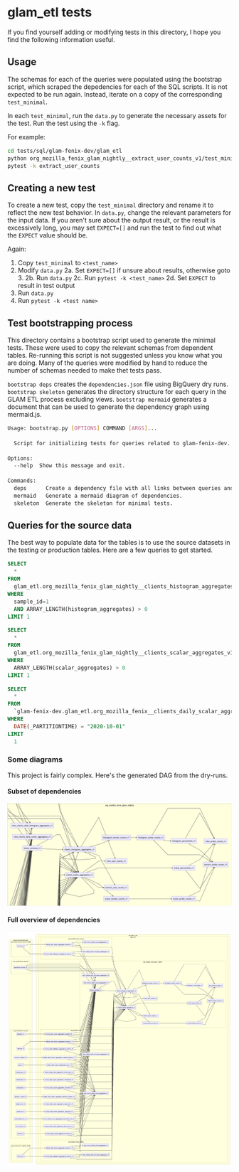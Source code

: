 # glam_etl tests

If you find yourself adding or modifying tests in this directory, I hope you
find the following information useful.

## Usage

The schemas for each of the queries were populated using the bootstrap script,
which scraped the depedencies for each of the SQL scripts. It is not expected to
be run again. Instead, iterate on a copy of the corresponding `test_minimal`.

In each `test_minimal`, run the `data.py` to generate the necessary assets for
the test. Run the test using the `-k` flag.

For example:

```bash
cd tests/sql/glam-fenix-dev/glam_etl
python org_mozilla_fenix_glam_nightly__extract_user_counts_v1/test_minimal/data.py
pytest -k extract_user_counts
```

## Creating a new test

To create a new test, copy the `test_minimal` directory and rename it to reflect
the new test behavior. In `data.py`, change the relevant parameters for the
input data. If you aren't sure about the output result, or the result is
excessively long, you may set `EXPECT=[]` and run the test to find out what the
`EXPECT` value should be.

Again:

1. Copy `test_minimal` to `<test_name>`
2. Modify `data.py`
  2a. Set `EXPECT=[]` if unsure about results, otherwise goto 3.
  2b. Run `data.py`
  2c. Run `pytest -k <test_name>`
  2d. Set `EXPECT` to result in test output
3. Run `data.py`
4. Run `pytest -k <test name>`

## Test bootstrapping process

This directory contains a bootstrap script used to generate the minimal tests.
These were used to copy the relevant schemas from dependent tables. Re-running
this script is not suggested unless you know what you are doing. Many of the
queries were modified by hand to reduce the number of schemas needed to make
thet tests pass.

`bootstrap deps` creates the `dependencies.json` file using BigQuery dry runs.
`bootstrap skeleton` generates the directory structure for each query in the
GLAM ETL process excluding views. `bootstrap mermaid` generates a document that
can be used to generate the dependency graph using mermaid.js.

```bash
Usage: bootstrap.py [OPTIONS] COMMAND [ARGS]...

  Script for initializing tests for queries related to glam-fenix-dev.

Options:
  --help  Show this message and exit.

Commands:
  deps      Create a dependency file with all links between queries and...
  mermaid   Generate a mermaid diagram of dependencies.
  skeleton  Generate the skeleton for minimal tests.
```

## Queries for the source data

The best way to populate data for the tables is to use the source datasets in
the testing or production tables. Here are a few queries to get started.

```sql
SELECT
  *
FROM
  glam_etl.org_mozilla_fenix_glam_nightly__clients_histogram_aggregates_v1
WHERE
  sample_id=1
  AND ARRAY_LENGTH(histogram_aggregates) > 0
LIMIT 1
```

```sql
SELECT
  *
FROM
  glam_etl.org_mozilla_fenix_glam_nightly__clients_scalar_aggregates_v1
WHERE
  ARRAY_LENGTH(scalar_aggregates) > 0
LIMIT 1
```

```sql
SELECT
  *
FROM
  `glam-fenix-dev.glam_etl.org_mozilla_fenix__clients_daily_scalar_aggregates_metrics_v1`
WHERE
  DATE(_PARTITIONTIME) = "2020-10-01"
LIMIT
  1
```

### Some diagrams

This project is fairly complex. Here's the generated DAG from the dry-runs.

#### Subset of dependencies

![subset](./subset.png)

#### Full overview of dependencies

![full](./full.png)

